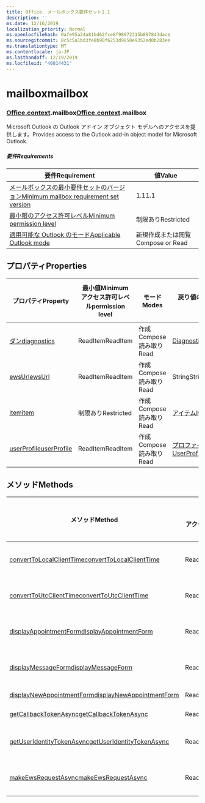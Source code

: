 ```yaml
---
title: Office. メールボックス要件セット1.1
description: ''
ms.date: 12/16/2019
localization_priority: Normal
ms.openlocfilehash: 0afe95a24a81bd62fce8f98072315b897843dace
ms.sourcegitcommit: 8c5c5a1bd3fe8b90f6253d9850e9352ed0b283ee
ms.translationtype: MT
ms.contentlocale: ja-JP
ms.lasthandoff: 12/19/2019
ms.locfileid: "40814431"
---
```

# <a name="mailbox"></a><span data-ttu-id="41624-102">mailbox</span><span class="sxs-lookup"><span data-stu-id="41624-102">mailbox</span></span>

### <a name="officeofficemdcontextofficecontextmdmailbox"></a><span data-ttu-id="41624-103">[Office](office.md)[.context](office.context.md).mailbox</span><span class="sxs-lookup"><span data-stu-id="41624-103">[Office](office.md)[.context](office.context.md).mailbox</span></span>

<span data-ttu-id="41624-104">Microsoft Outlook の Outlook アドイン オブジェクト モデルへのアクセスを提供します。</span><span class="sxs-lookup"><span data-stu-id="41624-104">Provides access to the Outlook add-in object model for Microsoft Outlook.</span></span>

##### <a name="requirements"></a><span data-ttu-id="41624-105">要件</span><span class="sxs-lookup"><span data-stu-id="41624-105">Requirements</span></span>

|<span data-ttu-id="41624-106">要件</span><span class="sxs-lookup"><span data-stu-id="41624-106">Requirement</span></span>| <span data-ttu-id="41624-107">値</span><span class="sxs-lookup"><span data-stu-id="41624-107">Value</span></span>|
|---|---|
|[<span data-ttu-id="41624-108">メールボックスの最小要件セットのバージョン</span><span class="sxs-lookup"><span data-stu-id="41624-108">Minimum mailbox requirement set version</span></span>](../../requirement-sets/outlook-api-requirement-sets.md)| <span data-ttu-id="41624-109">1.1</span><span class="sxs-lookup"><span data-stu-id="41624-109">1.1</span></span>|
|[<span data-ttu-id="41624-110">最小限のアクセス許可レベル</span><span class="sxs-lookup"><span data-stu-id="41624-110">Minimum permission level</span></span>](/outlook/add-ins/understanding-outlook-add-in-permissions)| <span data-ttu-id="41624-111">制限あり</span><span class="sxs-lookup"><span data-stu-id="41624-111">Restricted</span></span>|
|[<span data-ttu-id="41624-112">適用可能な Outlook のモード</span><span class="sxs-lookup"><span data-stu-id="41624-112">Applicable Outlook mode</span></span>](/outlook/add-ins/#extension-points)| <span data-ttu-id="41624-113">新規作成または閲覧</span><span class="sxs-lookup"><span data-stu-id="41624-113">Compose or Read</span></span>|

## <a name="properties"></a><span data-ttu-id="41624-114">プロパティ</span><span class="sxs-lookup"><span data-stu-id="41624-114">Properties</span></span>

| <span data-ttu-id="41624-115">プロパティ</span><span class="sxs-lookup"><span data-stu-id="41624-115">Property</span></span> | <span data-ttu-id="41624-116">最小値</span><span class="sxs-lookup"><span data-stu-id="41624-116">Minimum</span></span><br><span data-ttu-id="41624-117">アクセス許可レベル</span><span class="sxs-lookup"><span data-stu-id="41624-117">permission level</span></span> | <span data-ttu-id="41624-118">モード</span><span class="sxs-lookup"><span data-stu-id="41624-118">Modes</span></span> | <span data-ttu-id="41624-119">戻り値の種類</span><span class="sxs-lookup"><span data-stu-id="41624-119">Return type</span></span> | <span data-ttu-id="41624-120">最小値</span><span class="sxs-lookup"><span data-stu-id="41624-120">Minimum</span></span><br><span data-ttu-id="41624-121">要件セット</span><span class="sxs-lookup"><span data-stu-id="41624-121">requirement set</span></span> |
|---|---|---|---|:---:|
| [<span data-ttu-id="41624-122">ダン</span><span class="sxs-lookup"><span data-stu-id="41624-122">diagnostics</span></span>](office.context.mailbox.diagnostics.md) | <span data-ttu-id="41624-123">ReadItem</span><span class="sxs-lookup"><span data-stu-id="41624-123">ReadItem</span></span> | <span data-ttu-id="41624-124">作成</span><span class="sxs-lookup"><span data-stu-id="41624-124">Compose</span></span><br><span data-ttu-id="41624-125">読み取り</span><span class="sxs-lookup"><span data-stu-id="41624-125">Read</span></span> | [<span data-ttu-id="41624-126">Diagnostics</span><span class="sxs-lookup"><span data-stu-id="41624-126">Diagnostics</span></span>](/javascript/api/outlook/office.diagnostics?view=outlook-js-1.1) | [<span data-ttu-id="41624-127">1.1</span><span class="sxs-lookup"><span data-stu-id="41624-127">1.1</span></span>](../requirement-set-1.1/outlook-requirement-set-1.1.md) |
| [<span data-ttu-id="41624-128">ewsUrl</span><span class="sxs-lookup"><span data-stu-id="41624-128">ewsUrl</span></span>](/javascript/api/outlook/office.mailbox?view=outlook-js-1.1#ewsurl) | <span data-ttu-id="41624-129">ReadItem</span><span class="sxs-lookup"><span data-stu-id="41624-129">ReadItem</span></span> | <span data-ttu-id="41624-130">作成</span><span class="sxs-lookup"><span data-stu-id="41624-130">Compose</span></span><br><span data-ttu-id="41624-131">読み取り</span><span class="sxs-lookup"><span data-stu-id="41624-131">Read</span></span> | <span data-ttu-id="41624-132">String</span><span class="sxs-lookup"><span data-stu-id="41624-132">String</span></span> | [<span data-ttu-id="41624-133">1.1</span><span class="sxs-lookup"><span data-stu-id="41624-133">1.1</span></span>](../requirement-set-1.1/outlook-requirement-set-1.1.md) |
| [<span data-ttu-id="41624-134">item</span><span class="sxs-lookup"><span data-stu-id="41624-134">item</span></span>](office.context.mailbox.item.md) | <span data-ttu-id="41624-135">制限あり</span><span class="sxs-lookup"><span data-stu-id="41624-135">Restricted</span></span> | <span data-ttu-id="41624-136">作成</span><span class="sxs-lookup"><span data-stu-id="41624-136">Compose</span></span><br><span data-ttu-id="41624-137">読み取り</span><span class="sxs-lookup"><span data-stu-id="41624-137">Read</span></span> | [<span data-ttu-id="41624-138">アイテム</span><span class="sxs-lookup"><span data-stu-id="41624-138">Item</span></span>](/javascript/api/outlook/office.item?view=outlook-js-1.1) | [<span data-ttu-id="41624-139">1.1</span><span class="sxs-lookup"><span data-stu-id="41624-139">1.1</span></span>](../requirement-set-1.1/outlook-requirement-set-1.1.md) |
| [<span data-ttu-id="41624-140">userProfile</span><span class="sxs-lookup"><span data-stu-id="41624-140">userProfile</span></span>](office.context.mailbox.userProfile.md) | <span data-ttu-id="41624-141">ReadItem</span><span class="sxs-lookup"><span data-stu-id="41624-141">ReadItem</span></span> | <span data-ttu-id="41624-142">作成</span><span class="sxs-lookup"><span data-stu-id="41624-142">Compose</span></span><br><span data-ttu-id="41624-143">読み取り</span><span class="sxs-lookup"><span data-stu-id="41624-143">Read</span></span> | [<span data-ttu-id="41624-144">プロファイル</span><span class="sxs-lookup"><span data-stu-id="41624-144">UserProfile</span></span>](/javascript/api/outlook/office.userprofile?view=outlook-js-1.1) | [<span data-ttu-id="41624-145">1.1</span><span class="sxs-lookup"><span data-stu-id="41624-145">1.1</span></span>](../requirement-set-1.1/outlook-requirement-set-1.1.md) |

## <a name="methods"></a><span data-ttu-id="41624-146">メソッド</span><span class="sxs-lookup"><span data-stu-id="41624-146">Methods</span></span>

| <span data-ttu-id="41624-147">メソッド</span><span class="sxs-lookup"><span data-stu-id="41624-147">Method</span></span> | <span data-ttu-id="41624-148">最小値</span><span class="sxs-lookup"><span data-stu-id="41624-148">Minimum</span></span><br><span data-ttu-id="41624-149">アクセス許可レベル</span><span class="sxs-lookup"><span data-stu-id="41624-149">permission level</span></span> | <span data-ttu-id="41624-150">モード</span><span class="sxs-lookup"><span data-stu-id="41624-150">Modes</span></span> | <span data-ttu-id="41624-151">最小値</span><span class="sxs-lookup"><span data-stu-id="41624-151">Minimum</span></span><br><span data-ttu-id="41624-152">要件セット</span><span class="sxs-lookup"><span data-stu-id="41624-152">requirement set</span></span> |
|---|---|---|:---:|
| [<span data-ttu-id="41624-153">convertToLocalClientTime</span><span class="sxs-lookup"><span data-stu-id="41624-153">convertToLocalClientTime</span></span>](/javascript/api/outlook/office.mailbox?view=outlook-js-1.1#converttolocalclienttime-timevalue-) | <span data-ttu-id="41624-154">ReadItem</span><span class="sxs-lookup"><span data-stu-id="41624-154">ReadItem</span></span> | <span data-ttu-id="41624-155">作成</span><span class="sxs-lookup"><span data-stu-id="41624-155">Compose</span></span><br><span data-ttu-id="41624-156">読み取り</span><span class="sxs-lookup"><span data-stu-id="41624-156">Read</span></span> | [<span data-ttu-id="41624-157">1.1</span><span class="sxs-lookup"><span data-stu-id="41624-157">1.1</span></span>](../requirement-set-1.1/outlook-requirement-set-1.1.md) |
| [<span data-ttu-id="41624-158">convertToUtcClientTime</span><span class="sxs-lookup"><span data-stu-id="41624-158">convertToUtcClientTime</span></span>](/javascript/api/outlook/office.mailbox?view=outlook-js-1.1#converttoutcclienttime-input-) | <span data-ttu-id="41624-159">ReadItem</span><span class="sxs-lookup"><span data-stu-id="41624-159">ReadItem</span></span> | <span data-ttu-id="41624-160">作成</span><span class="sxs-lookup"><span data-stu-id="41624-160">Compose</span></span><br><span data-ttu-id="41624-161">読み取り</span><span class="sxs-lookup"><span data-stu-id="41624-161">Read</span></span> | [<span data-ttu-id="41624-162">1.1</span><span class="sxs-lookup"><span data-stu-id="41624-162">1.1</span></span>](../requirement-set-1.1/outlook-requirement-set-1.1.md) |
| [<span data-ttu-id="41624-163">displayAppointmentForm</span><span class="sxs-lookup"><span data-stu-id="41624-163">displayAppointmentForm</span></span>](/javascript/api/outlook/office.mailbox?view=outlook-js-1.1#displayappointmentform-itemid-) | <span data-ttu-id="41624-164">ReadItem</span><span class="sxs-lookup"><span data-stu-id="41624-164">ReadItem</span></span> | <span data-ttu-id="41624-165">作成</span><span class="sxs-lookup"><span data-stu-id="41624-165">Compose</span></span><br><span data-ttu-id="41624-166">読み取り</span><span class="sxs-lookup"><span data-stu-id="41624-166">Read</span></span> | [<span data-ttu-id="41624-167">1.1</span><span class="sxs-lookup"><span data-stu-id="41624-167">1.1</span></span>](../requirement-set-1.1/outlook-requirement-set-1.1.md) |
| [<span data-ttu-id="41624-168">displayMessageForm</span><span class="sxs-lookup"><span data-stu-id="41624-168">displayMessageForm</span></span>](/javascript/api/outlook/office.mailbox?view=outlook-js-1.1#displaymessageform-itemid-) | <span data-ttu-id="41624-169">ReadItem</span><span class="sxs-lookup"><span data-stu-id="41624-169">ReadItem</span></span> | <span data-ttu-id="41624-170">作成</span><span class="sxs-lookup"><span data-stu-id="41624-170">Compose</span></span><br><span data-ttu-id="41624-171">読み取り</span><span class="sxs-lookup"><span data-stu-id="41624-171">Read</span></span> | [<span data-ttu-id="41624-172">1.1</span><span class="sxs-lookup"><span data-stu-id="41624-172">1.1</span></span>](../requirement-set-1.1/outlook-requirement-set-1.1.md) |
| [<span data-ttu-id="41624-173">displayNewAppointmentForm</span><span class="sxs-lookup"><span data-stu-id="41624-173">displayNewAppointmentForm</span></span>](/javascript/api/outlook/office.mailbox?view=outlook-js-1.1#displaynewappointmentform-parameters-) | <span data-ttu-id="41624-174">ReadItem</span><span class="sxs-lookup"><span data-stu-id="41624-174">ReadItem</span></span> | <span data-ttu-id="41624-175">読み取り</span><span class="sxs-lookup"><span data-stu-id="41624-175">Read</span></span> | [<span data-ttu-id="41624-176">1.1</span><span class="sxs-lookup"><span data-stu-id="41624-176">1.1</span></span>](../requirement-set-1.1/outlook-requirement-set-1.1.md) |
| [<span data-ttu-id="41624-177">getCallbackTokenAsync</span><span class="sxs-lookup"><span data-stu-id="41624-177">getCallbackTokenAsync</span></span>](/javascript/api/outlook/office.mailbox?view=outlook-js-1.1#getcallbacktokenasync-callback--usercontext-) | <span data-ttu-id="41624-178">ReadItem</span><span class="sxs-lookup"><span data-stu-id="41624-178">ReadItem</span></span> | <span data-ttu-id="41624-179">読み取り</span><span class="sxs-lookup"><span data-stu-id="41624-179">Read</span></span> | [<span data-ttu-id="41624-180">1.1</span><span class="sxs-lookup"><span data-stu-id="41624-180">1.1</span></span>](../requirement-set-1.1/outlook-requirement-set-1.1.md) |
| [<span data-ttu-id="41624-181">getUserIdentityTokenAsync</span><span class="sxs-lookup"><span data-stu-id="41624-181">getUserIdentityTokenAsync</span></span>](/javascript/api/outlook/office.mailbox?view=outlook-js-1.1#getuseridentitytokenasync-callback--usercontext-) | <span data-ttu-id="41624-182">ReadItem</span><span class="sxs-lookup"><span data-stu-id="41624-182">ReadItem</span></span> | <span data-ttu-id="41624-183">作成</span><span class="sxs-lookup"><span data-stu-id="41624-183">Compose</span></span><br><span data-ttu-id="41624-184">読み取り</span><span class="sxs-lookup"><span data-stu-id="41624-184">Read</span></span> | [<span data-ttu-id="41624-185">1.1</span><span class="sxs-lookup"><span data-stu-id="41624-185">1.1</span></span>](../requirement-set-1.1/outlook-requirement-set-1.1.md) |
| [<span data-ttu-id="41624-186">makeEwsRequestAsync</span><span class="sxs-lookup"><span data-stu-id="41624-186">makeEwsRequestAsync</span></span>](/javascript/api/outlook/office.mailbox?view=outlook-js-1.1#makeewsrequestasync-data--callback--usercontext-) | <span data-ttu-id="41624-187">ReadWriteMailbox</span><span class="sxs-lookup"><span data-stu-id="41624-187">ReadWriteMailbox</span></span> | <span data-ttu-id="41624-188">作成</span><span class="sxs-lookup"><span data-stu-id="41624-188">Compose</span></span><br><span data-ttu-id="41624-189">読み取り</span><span class="sxs-lookup"><span data-stu-id="41624-189">Read</span></span> | [<span data-ttu-id="41624-190">1.1</span><span class="sxs-lookup"><span data-stu-id="41624-190">1.1</span></span>](../requirement-set-1.1/outlook-requirement-set-1.1.md) |
